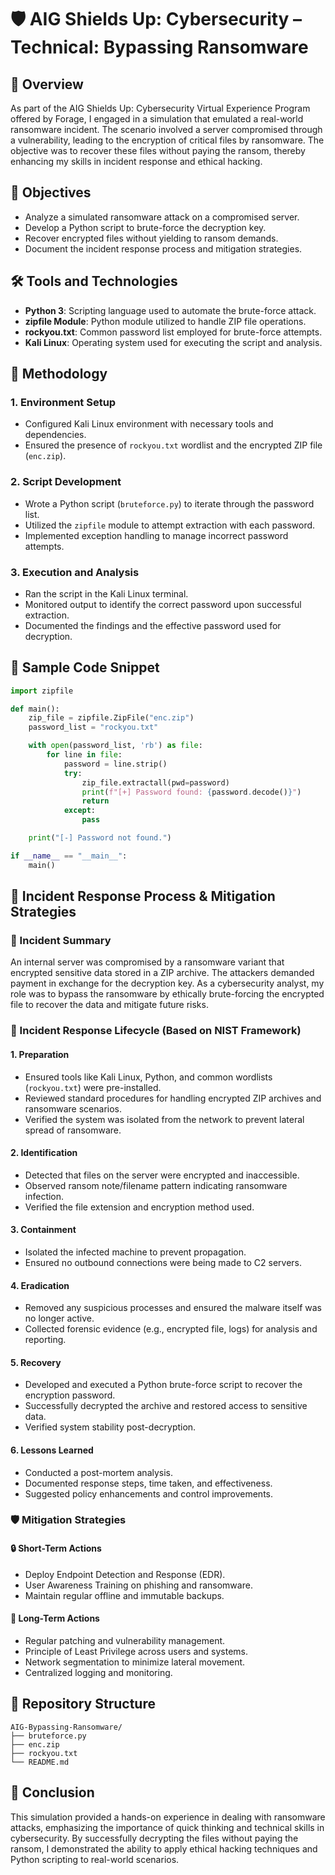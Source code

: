 
# 🛡️ AIG Shields Up: Cybersecurity – Technical: Bypassing Ransomware

## 📘 Overview
As part of the AIG Shields Up: Cybersecurity Virtual Experience Program offered by Forage, I engaged in a simulation that emulated a real-world ransomware incident. The scenario involved a server compromised through a vulnerability, leading to the encryption of critical files by ransomware. The objective was to recover these files without paying the ransom, thereby enhancing my skills in incident response and ethical hacking.

## 🎯 Objectives
- Analyze a simulated ransomware attack on a compromised server.
- Develop a Python script to brute-force the decryption key.
- Recover encrypted files without yielding to ransom demands.
- Document the incident response process and mitigation strategies.

## 🛠️ Tools and Technologies
- **Python 3**: Scripting language used to automate the brute-force attack.
- **zipfile Module**: Python module utilized to handle ZIP file operations.
- **rockyou.txt**: Common password list employed for brute-force attempts.
- **Kali Linux**: Operating system used for executing the script and analysis.

## 🧪 Methodology

### 1. Environment Setup
- Configured Kali Linux environment with necessary tools and dependencies.
- Ensured the presence of `rockyou.txt` wordlist and the encrypted ZIP file (`enc.zip`).

### 2. Script Development
- Wrote a Python script (`bruteforce.py`) to iterate through the password list.
- Utilized the `zipfile` module to attempt extraction with each password.
- Implemented exception handling to manage incorrect password attempts.

### 3. Execution and Analysis
- Ran the script in the Kali Linux terminal.
- Monitored output to identify the correct password upon successful extraction.
- Documented the findings and the effective password used for decryption.

## 📄 Sample Code Snippet

```python
import zipfile

def main():
    zip_file = zipfile.ZipFile("enc.zip")
    password_list = "rockyou.txt"

    with open(password_list, 'rb') as file:
        for line in file:
            password = line.strip()
            try:
                zip_file.extractall(pwd=password)
                print(f"[+] Password found: {password.decode()}")
                return
            except:
                pass

    print("[-] Password not found.")

if __name__ == "__main__":
    main()
```

## 🚨 Incident Response Process & Mitigation Strategies

### 📌 Incident Summary
An internal server was compromised by a ransomware variant that encrypted sensitive data stored in a ZIP archive. The attackers demanded payment in exchange for the decryption key. As a cybersecurity analyst, my role was to bypass the ransomware by ethically brute-forcing the encrypted file to recover the data and mitigate future risks.

### 🧭 Incident Response Lifecycle (Based on NIST Framework)

#### 1. Preparation
- Ensured tools like Kali Linux, Python, and common wordlists (`rockyou.txt`) were pre-installed.
- Reviewed standard procedures for handling encrypted ZIP archives and ransomware scenarios.
- Verified the system was isolated from the network to prevent lateral spread of ransomware.

#### 2. Identification
- Detected that files on the server were encrypted and inaccessible.
- Observed ransom note/filename pattern indicating ransomware infection.
- Verified the file extension and encryption method used.

#### 3. Containment
- Isolated the infected machine to prevent propagation.
- Ensured no outbound connections were being made to C2 servers.

#### 4. Eradication
- Removed any suspicious processes and ensured the malware itself was no longer active.
- Collected forensic evidence (e.g., encrypted file, logs) for analysis and reporting.

#### 5. Recovery
- Developed and executed a Python brute-force script to recover the encryption password.
- Successfully decrypted the archive and restored access to sensitive data.
- Verified system stability post-decryption.

#### 6. Lessons Learned
- Conducted a post-mortem analysis.
- Documented response steps, time taken, and effectiveness.
- Suggested policy enhancements and control improvements.

### 🛡️ Mitigation Strategies

#### 🔒 Short-Term Actions
- Deploy Endpoint Detection and Response (EDR).
- User Awareness Training on phishing and ransomware.
- Maintain regular offline and immutable backups.

#### 🧱 Long-Term Actions
- Regular patching and vulnerability management.
- Principle of Least Privilege across users and systems.
- Network segmentation to minimize lateral movement.
- Centralized logging and monitoring.

## 📁 Repository Structure

```
AIG-Bypassing-Ransomware/
├── bruteforce.py
├── enc.zip
├── rockyou.txt
└── README.md
```

## 📌 Conclusion
This simulation provided a hands-on experience in dealing with ransomware attacks, emphasizing the importance of quick thinking and technical skills in cybersecurity. By successfully decrypting the files without paying the ransom, I demonstrated the ability to apply ethical hacking techniques and Python scripting to real-world scenarios.
